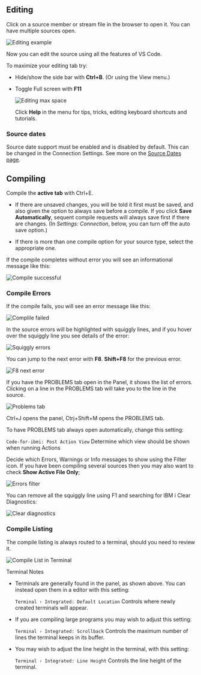 ## Editing

Click on a source member or stream file in the browser to open it. You can have multiple sources open.

 ![Editing example](../../assets/EditComp-01.png)

Now you can edit the source using all the features of VS Code.

To maximize your editing tab try:

- Hide/show the side bar with **Ctrl+B**. (Or using the View menu.)
- Toggle Full screen with **F11**
  
  ![Editing max space](../../assets/EditComp-02.png)

  Click **Help** in the menu for  tips, tricks, editing keyboard shortcuts and tutorials.

### Source dates

Source date support must be enabled and is disabled by default. This can be changed in the Connection Settings. See more on the [Source Dates page](sourcedates.md).

## Compiling

Compile the **active tab** with Ctrl+E.

- If there are unsaved changes, you will be told it first must be saved, and also given the option to always save before a compile.
If you click **Save Automatically**, sequent compile requests will always save first if there are changes. (In *Settings: Connection*, below, you can turn off the auto save option.)

- If there is more than one compile option for your source type, select the appropriate one.

If the compile completes without error you will see an informational message like this:

![Compile successful](../../assets/EditComp-03.png)

### Compile Errors

If the compile fails, you will see an error message like this:

![Complile failed](../../assets/EditComp-04.png)

In the source errors will be highlighted with squiggly lines, and if you hover over the squiggly line you see details of the error:

![Squiggly errors](../../assets/EditComp-05.png)

You can jump to the next error with **F8**.  **Shift+F8** for the previous error.

![F8 next error](../../assets/EditComp-05A.png)

If you have the PROBLEMS tab open in the Panel, it shows the list of errors. Clicking on a line in the PROBLEMS tab will take you to the line in the source.


![Problems tab](../../assets/EditComp-06.png)

Ctrl+J opens the panel, Ctrj+Shift+M opens the PROBLEMS tab. 

To have PROBLEMS tab always open automatically, change this setting:

```Code-for-ibmi: Post Action View``` Determine which view should be shown when running Actions

Decide which Errors, Warnings or Info messages to show using the Filter icon. If you have been compiling several sources then you may also want to check **Show Active File Only**;

![Errors filter](../../assets/EditComp-07.png)

You can remove all the squiggly line using F1 and searching for IBM i Clear Diagnostics:

![Clear diagnostics](../../assets/EditComp-08.png)

### Compile Listing

The compile listing is always routed to a terminal, should you need to review it.

![Compile List in Terminal](../../assets/compile_list_01.png)

Terminal Notes

- Terminals are generally found in the panel, as shown above. You can instead open them in a editor with this setting:

  ```Terminal › Integrated: Default Location```
Controls where newly created terminals will appear.

- If you are compiling large programs you may wish to adjust this setting:

  ```Terminal › Integrated: Scrollback```
Controls the maximum number of lines the terminal keeps in its buffer. 

- You may wish to adjust the line height in the terminal, with this setting:

  ```Terminal › Integrated: Line Height```
Controls the line height of the terminal. 


